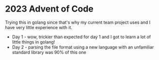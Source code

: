 # 2023 Advent of Code

Trying this in golang since that's why my current team project uses and I have very little experience with it.

* Day 1 - wow, trickier than expected for day 1 and I got to learn a lot of little things in golang!
* Day 2 - parsing the file format using a new language with an unfamiliar standard library was 90% of this one
